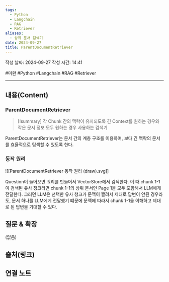 ```yaml
---
tags:
  - Python
  - Langchain
  - RAG
  - Retriever
aliases:
  - 상위 문서 검색기
date: 2024-09-27
title: ParentDocumentRetriever
---
```

작성 날짜: 2024-09-27
작성 시간: 14:41

#미완 #Python #Langchain #RAG #Retriever 

----
## 내용(Content)

### ParentDocumentRetriever

>[!summary]
> 각 Chunk 간의 맥락이 유지되도록 긴 Context를 원하는 경우와 작은 문서 정보 모두 원하는 경우 사용하는 검색기

ParentDocumentRetriever는 문서 간의 계층 구조를 이용하여, 보다 긴 맥락의 문서를 효율적으로 탐색할 수 있도록 한다.

### 동작 원리

![[ParentDocumentRetriever 동작 원리 (draw).svg]]


Question이 들어오면 쿼리를 만들어서 VectorStore에서 검색한다. 이 때 chunk 1-1이 검색된 유사 청크라면 chunk 1-1의 상위 문서인 Page 1을 모두 포함해서 LLM에게 전달한다. 그러면 LLM은 선택한 유사 청크가 문맥이 짤려서 제대로 답변이 안된 경우라도, 문서 하나를 LLM에게 전달했기 떄문에 문맥에 따라서 chunk 1-1을 이해하고 제대로 된 답변을 기대할 수 있다.
## 질문 & 확장

(없음)

## 출처(링크)


## 연결 노트










